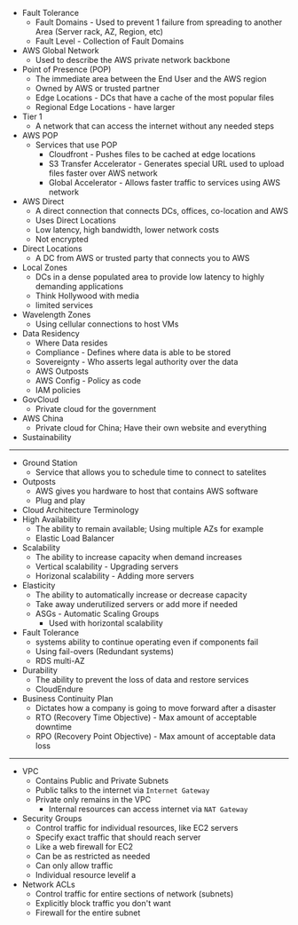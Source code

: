 - Fault Tolerance
	- Fault Domains - Used to prevent 1 failure from spreading to another Area (Server rack, AZ, Region, etc)
	- Fault Level - Collection of Fault Domains
- AWS Global Network
	- Used to describe the AWS private network backbone
- Point of Presence (POP)
	- The immediate area between the End User and the AWS region
	- Owned by AWS or trusted partner
	- Edge Locations - DCs that have a cache of the most popular files
	- Regional Edge Locations - have larger 
- Tier 1
	- A network that can access the internet without any needed steps
- AWS POP
	- Services that use POP
		- Cloudfront - Pushes files to be cached at edge locations
		- S3 Transfer Accelerator - Generates special URL used to upload files faster over AWS network
		- Global Accelerator - Allows faster traffic to services using AWS network
- AWS Direct
	- A direct connection that connects DCs, offices, co-location and AWS
	- Uses Direct Locations
	- Low latency, high bandwidth, lower network costs
	- Not encrypted
- Direct Locations
	- A DC from AWS or trusted party that connects you to AWS
- Local Zones
	- DCs in a dense populated area to provide low latency to highly demanding applications
	- Think Hollywood with media
	- limited services
- Wavelength Zones
	- Using cellular connections to host VMs
- Data Residency
	- Where Data resides
	- Compliance - Defines where data is able to be stored
	- Sovereignty - Who asserts legal authority over the data
	- AWS Outposts
	- AWS Config - Policy as code
	- IAM policies
- GovCloud
	- Private cloud for the government
- AWS China
	- Private cloud for China; Have their own website and everything
- Sustainability
- -----------------------
- Ground Station
	- Service that allows you to schedule time to connect to satelites
- Outposts
	- AWS gives you hardware to host that contains AWS software
	- Plug and play
- Cloud Architecture Terminology
- High Availability
	- The ability to remain available; Using multiple AZs for example 
	- Elastic Load Balancer
- Scalability
	- The ability to increase capacity when demand increases
	- Vertical scalability - Upgrading servers
	- Horizonal scalability - Adding more servers
- Elasticity
	- The ability to automatically increase or decrease capacity
	- Take away underutilized servers or add more if needed
	- ASGs - Automatic Scaling Groups
		- Used with horizontal scalability
- Fault Tolerance
	- systems ability to continue operating even if components fail
	- Using fail-overs (Redundant systems)
	- RDS multi-AZ
- Durability
	- The ability to prevent the loss of data and restore services
	- CloudEndure
- Business Continuity Plan
	- Dictates how a company is going to move forward after a disaster
	- RTO (Recovery Time Objective) - Max amount of acceptable downtime
	- RPO (Recovery Point Objective) - Max amount of acceptable data loss 

- -------------
- VPC
	- Contains Public and Private Subnets
	- Public talks to the internet via `Internet Gateway`
	- Private only remains in the VPC
		- Internal resources can access internet via `NAT Gateway`
- Security Groups
	- Control traffic for individual resources, like EC2 servers
	- Specify exact traffic that should reach server
	- Like a web firewall for EC2
	- Can be as restricted as needed
	- Can only allow traffic
	- Individual resource levelif a 
- Network ACLs
	- Control traffic for entire sections of network (subnets)
	- Explicitly block traffic you don't want
	- Firewall for the entire subnet